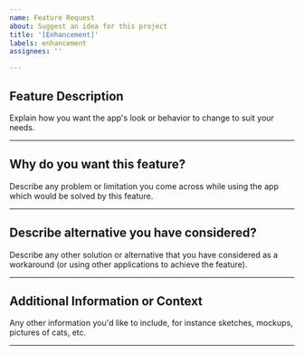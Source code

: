 ```yaml
---
name: Feature Request
about: Suggest an idea for this project
title: '[Enhancement]'
labels: enhancement
assignees: ''

---
```


## **Feature Description**  
Explain how you want the app's look or behavior to change to suit your needs.

---

## **Why do you want this feature?**  
Describe any problem or limitation you come across while using the app which would be solved by this feature.


---

## **Describe alternative you have considered?**  
Describe any other solution or alternative that you have considered as a workaround (or using other applications to achieve the feature).

---

## **Additional Information or Context**  
Any other information you'd like to include, for instance sketches, mockups, pictures of cats, etc.


---
